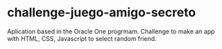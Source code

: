 # challenge-juego-amigo-secreto
Aplication based in the Oracle One progrmam. Challenge to make an app with HTML, CSS, Javascript to select random friend.
